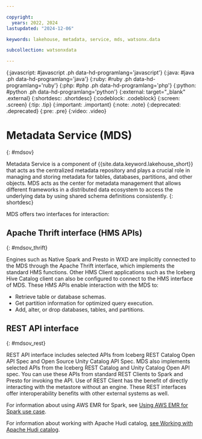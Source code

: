 ```yaml
---

copyright:
  years: 2022, 2024
lastupdated: "2024-12-06"

keywords: lakehouse, metadata, service, mds, watsonx.data

subcollection: watsonxdata

---
```


{:javascript: #javascript .ph data-hd-programlang='javascript'}
{:java: #java .ph data-hd-programlang='java'}
{:ruby: #ruby .ph data-hd-programlang='ruby'}
{:php: #php .ph data-hd-programlang='php'}
{:python: #python .ph data-hd-programlang='python'}
{:external: target="_blank" .external}
{:shortdesc: .shortdesc}
{:codeblock: .codeblock}
{:screen: .screen}
{:tip: .tip}
{:important: .important}
{:note: .note}
{:deprecated: .deprecated}
{:pre: .pre}
{:video: .video}

# Metadata Service (MDS)
{: #mdsov}

Metadata Service is a component of {{site.data.keyword.lakehouse_short}} that acts as the centralized metadata repository and plays a crucial role in managing and storing metadata for tables, databases, partitions, and other objects. MDS acts as the center for metadata management that allows different frameworks in a distributed data ecosystem to access the underlying data by using shared schema definitions consistently.
{: shortdesc}

MDS offers two interfaces for interaction:

## Apache Thrift interface (HMS APIs)
{: #mdsov_thrift}

Engines such as Native Spark and Presto in WXD are implicitly connected to the MDS through the Apache Thrift interface, which implements the standard HMS functions. Other HMS Client applications such as the Iceberg Hive Catalog client can also be configured to connect to the HMS interface of MDS. These HMS APIs enable interaction with the MDS to:

- Retrieve table or database schemas.
- Get partition information for optimized query execution.
- Add, alter, or drop databases, tables, and partitions.


## REST API interface
{: #mdsov_rest}

REST API interface includes selected APIs from Iceberg REST Catalog Open API Spec and Open Source Unity Catalog API Spec. MDS also implements selected APIs from the Iceberg REST Catalog and Unity Catalog Open API spec. You can use these APIs from standard REST Clients to Spark and Presto for invoking the API. Use of REST Client has the benefit of directly interacting with the metastore without an engine. These REST interfaces offer interoperability benefits with other external systems as well.

For information about using AWS EMR for Spark, see [Using AWS EMR for Spark use case](watsonxdata?topic=watsonxdata-spark-emr).

For information about working with Apache Hudi catalog, [see Working with Apache Hudi catalog](watsonxdata?topic=watsonxdata-hudi_ext_sp).
